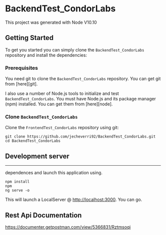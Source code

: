 # BackendTest_CondorLabs

This project was generated with Node V10.10

## Getting Started

To get you started you can simply clone the `BackendTest_CondorLabs` repository and install the dependencies:

### Prerequisites

You need git to clone the `BackendTest_CondorLabs` repository. You can get git from [here][git].

I also use a number of Node.js tools to initialize and test `BackendTest_CondorLabs`. You must have Node.js
and its package manager (npm) installed. You can get them from [here][node].

### Clone `BackendTest_CondorLabs`

Clone the `FrontendTest_CondorLabs` repository using git:

```
git clone https://github.com/jecheverri92/BackendTest_CondorLabs.git
cd BackendTest_CondorLabs
```


## Development server
---------
dependences and launch this application using.


```
npm install 
npm 
ng serve -o
```

This will launch a LocalServer @ [http://localhost:3000](http://localhost:300). You can go.

## Rest Api Documentation

https://documenter.getpostman.com/view/5366831/Rztmsoqi 

